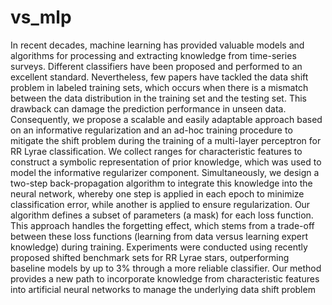 # vs_mlp

In recent decades, machine learning has provided valuable models and algorithms for processing
and extracting knowledge from time-series surveys. Different classifiers have been proposed and
performed to an excellent standard. Nevertheless, few papers have tackled the data shift problem
in labeled training sets, which occurs when there is a mismatch between the data distribution in the
training set and the testing set. This drawback can damage the prediction performance in unseen
data. Consequently, we propose a scalable and easily adaptable approach based on an informative
regularization and an ad-hoc training procedure to mitigate the shift problem during the training
of a multi-layer perceptron for RR Lyrae classification. We collect ranges for characteristic features
to construct a symbolic representation of prior knowledge, which was used to model the informative
regularizer component. Simultaneously, we design a two-step back-propagation algorithm to integrate
this knowledge into the neural network, whereby one step is applied in each epoch to minimize
classification error, while another is applied to ensure regularization. Our algorithm defines a subset of
parameters (a mask) for each loss function. This approach handles the forgetting effect, which stems
from a trade-off between these loss functions (learning from data versus learning expert knowledge)
during training. Experiments were conducted using recently proposed shifted benchmark sets for
RR Lyrae stars, outperforming baseline models by up to 3% through a more reliable classifier. Our
method provides a new path to incorporate knowledge from characteristic features into artificial neural
networks to manage the underlying data shift problem